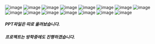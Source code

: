 ![image](https://user-images.githubusercontent.com/32381811/50382890-8bdbd800-06ec-11e9-89c9-18db87361593.png)
![image](https://user-images.githubusercontent.com/32381811/50382891-8da59b80-06ec-11e9-9fa2-12568b49059e.png)
![image](https://user-images.githubusercontent.com/32381811/50382892-9007f580-06ec-11e9-8b33-773a33202433.png)
![image](https://user-images.githubusercontent.com/32381811/50382894-91d1b900-06ec-11e9-92c9-9a85334520c7.png)
![image](https://user-images.githubusercontent.com/32381811/50382895-94341300-06ec-11e9-83bb-c55effeeb4e1.png)
![image](https://user-images.githubusercontent.com/32381811/50382896-96966d00-06ec-11e9-8a48-7a87b1b9e501.png)
![image](https://user-images.githubusercontent.com/32381811/50382897-98603080-06ec-11e9-9d1c-04e7b785f5c5.png)
![image](https://user-images.githubusercontent.com/32381811/50382898-9b5b2100-06ec-11e9-9764-616fa38dc3a9.png)
![image](https://user-images.githubusercontent.com/32381811/50382899-9dbd7b00-06ec-11e9-89db-690dd10c4962.png)
![image](https://user-images.githubusercontent.com/32381811/50382900-a01fd500-06ec-11e9-8b73-1706d70498f9.png)
![image](https://user-images.githubusercontent.com/32381811/50382901-a2822f00-06ec-11e9-9908-de69efb506ff.png)
![image](https://user-images.githubusercontent.com/32381811/50382902-a44bf280-06ec-11e9-933e-c93746b4e148.png)
![image](https://user-images.githubusercontent.com/32381811/50382903-a746e300-06ec-11e9-88c9-7c0a6fc2f61f.png)
![image](https://user-images.githubusercontent.com/32381811/50382905-a910a680-06ec-11e9-8ca8-e0f2d02948d8.png)
![image](https://user-images.githubusercontent.com/32381811/50382906-aada6a00-06ec-11e9-9eed-e4999e44726e.png)

<H5> PPT파일은 따로 올려놨습니다.
<H5> 프로젝트는 방학중에도 진행하겠습니다.
